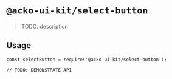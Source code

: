 # `@acko-ui-kit/select-button`

> TODO: description

## Usage

```
const selectButton = require('@acko-ui-kit/select-button');

// TODO: DEMONSTRATE API
```
